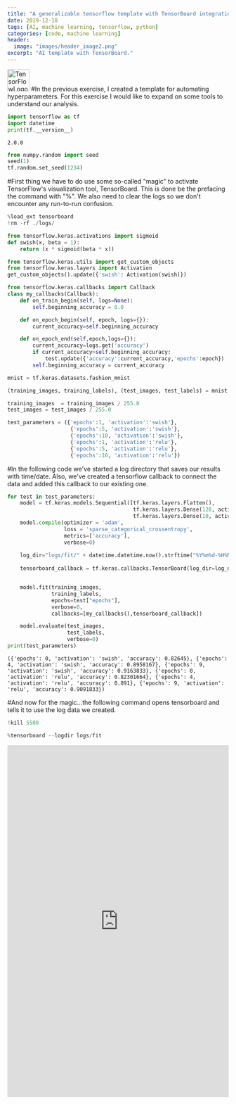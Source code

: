 ```yaml
---
title: "A generalizable tensorflow template with TensorBoard integration."
date: 2019-12-10
tags: [AI, machine learning, tensorflow, python]
categories: [code, machine learning]
header:
  image: "images/header_image2.png"
excerpt: "AI template with TensorBoard."
---
```

<img src="{{ site.url }}{{site.baseurl }}/images/tensorflow.png" alt=" TensorFlowLogo" width="50"/>
#In the previous exercise, I created a template for automating hyperparameters. For this exercise I would like to expand on some tools to understand our analysis.


```python
import tensorflow as tf
import datetime
print(tf.__version__)
```
    2.0.0

```python
from numpy.random import seed
seed(1)
tf.random.set_seed(1234)
```

#First thing we have to do use some so-called "magic" to activate TensorFlow's visualization tool, TensorBoard. This is done be the prefacing the command with "%". We also need to clear the logs so we don't encounter any run-to-run confusion.


```python
%load_ext tensorboard
!rm -rf ./logs/ 
```


```python
from tensorflow.keras.activations import sigmoid
def swish(x, beta = 1):
    return (x * sigmoid(beta * x))
```


```python
from tensorflow.keras.utils import get_custom_objects
from tensorflow.keras.layers import Activation
get_custom_objects().update({'swish': Activation(swish)})
```


```python
from tensorflow.keras.callbacks import Callback
class my_callbacks(Callback):
    def on_train_begin(self, logs=None):
        self.beginning_accuracy = 0.0

    def on_epoch_begin(self, epoch, logs={}):
        current_accuracy=self.beginning_accuracy

    def on_epoch_end(self,epoch,logs={}):
        current_accuracy=logs.get('accuracy')
        if current_accuracy>self.beginning_accuracy:
            test.update({'accuracy':current_accuracy,'epochs':epoch})
        self.beginning_accuracy = current_accuracy
```


```python
mnist = tf.keras.datasets.fashion_mnist 
```


```python
(training_images, training_labels), (test_images, test_labels) = mnist.load_data() 
```


```python
training_images  = training_images / 255.0
test_images = test_images / 255.0
```


```python
test_parameters = ({'epochs':1, 'activation':'swish'},
                    {'epochs':5, 'activation':'swish'},
                    {'epochs':10, 'activation':'swish'},
                    {'epochs':1, 'activation':'relu'},
                    {'epochs':5, 'activation':'relu'},
                    {'epochs':10, 'activation':'relu'})

```

#In the following code we've started a log directory that saves our results with time/date. Also, we've created a tensorflow callback to connect the data and added this callback to our existing one.


```python
for test in test_parameters:
    model = tf.keras.models.Sequential([tf.keras.layers.Flatten(),
                                        tf.keras.layers.Dense(128, activation=test["activation"]),
                                        tf.keras.layers.Dense(10, activation=tf.nn.softmax)])
    model.compile(optimizer = 'adam',
                  loss = 'sparse_categorical_crossentropy',
                  metrics=['accuracy'],
                  verbose=0)
    
    log_dir="logs/fit/" + datetime.datetime.now().strftime("%Y%m%d-%H%M%S")
    
    tensorboard_callback = tf.keras.callbacks.TensorBoard(log_dir=log_dir, histogram_freq=1)


    model.fit(training_images,
              training_labels,
              epochs=test["epochs"],
              verbose=0,
              callbacks=[my_callbacks(),tensorboard_callback])

    model.evaluate(test_images,
                   test_labels,
                   verbose=0)
print(test_parameters)

```

    ({'epochs': 0, 'activation': 'swish', 'accuracy': 0.82645}, {'epochs': 4, 'activation': 'swish', 'accuracy': 0.8958167}, {'epochs': 9, 'activation': 'swish', 'accuracy': 0.9163833}, {'epochs': 0, 'activation': 'relu', 'accuracy': 0.82301664}, {'epochs': 4, 'activation': 'relu', 'accuracy': 0.891}, {'epochs': 9, 'activation': 'relu', 'accuracy': 0.9091833})


#And now for the magic...the following command opens tensorboard and tells it to use the log data we created.


```python
!kill 5500
```


```python
%tensorboard --logdir logs/fit
```



<iframe
    width="100%"
    height="800"
    src="http://localhost:6006"
    frameborder="0"
    allowfullscreen
></iframe>




```python

```
